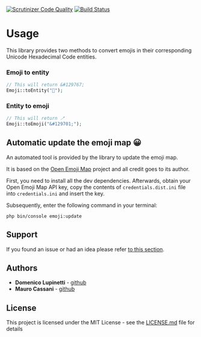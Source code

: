[![Scrutinizer Code Quality](https://scrutinizer-ci.com/g/matecat/emoji-to-entity-converter/badges/quality-score.png?b=main)](https://scrutinizer-ci.com/g/matecat/emoji-to-entity-converter/?branch=main)
[![Build Status](https://app.travis-ci.com/matecat/emoji-to-entity-converter.svg?token=qBazxkHwP18h3EWnHjjF&branch=main)](https://app.travis-ci.com/matecat/emoji-to-entity-converter)

# Usage

This library provides two methods to convert emojis in their corresponding Unicode Hexadecimal Code entities.

### Emoji to entity

```php
// This will return &#129767;
Emoji::toEntity("🫧");
```

### Entity to emoji 

```php
// This will return 🪥
Emoji::toEmoji("&#129701;");
```

## Automatic update the emoji map 😀 

An automated tool is provided by the library to update the emoji map.

It is based on the [Open Emoji Map](https://emoji-api.com/) project and all credit goes to its author.

First, you need to install all the dev dependencies. Afterwards, obtain your Open Emoji Map API key, copy the contents of `credentials.dist.ini` file into `credentials.ini` and insert the key.

Subsequently, enter the following command in your terminal:

```cli
php bin/console emoji:update
```

## Support

If you found an issue or had an idea please refer [to this section](https://github.com/matecat/emoji-to-entity-converter/issues).

## Authors

* **Domenico Lupinetti** - [github](https://github.com/ostico)
* **Mauro Cassani** - [github](https://github.com/mauretto78)

## License

This project is licensed under the MIT License - see the [LICENSE.md](LICENSE.md) file for details